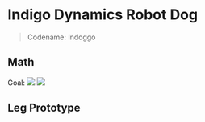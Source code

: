 # Indigo Dynamics Robot Dog

> Codename: Indoggo

## Math

Goal:
<img src="https://render.githubusercontent.com/render/math?math=e^{i \pi} = -1">
<img src="https://render.githubusercontent.com/render/math?math=\delta">

## Leg Prototype
